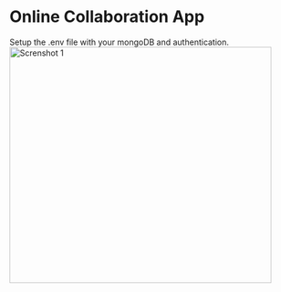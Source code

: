 # Online Collaboration App
Setup the .env file with your mongoDB and authentication.
<img src="https://github.com/ManjimSarkar/Online-Collaboration-App/assets/71220565/54b60c61-c1ff-4190-8d64-bc1d3e28d6cf" alt="Screnshot 1" width="459" height="414">
